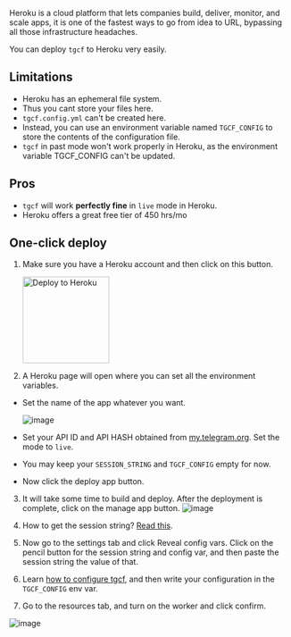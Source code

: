 Heroku is a cloud platform that lets companies build, deliver, monitor, and scale apps, it is one of the fastest ways to go from idea to URL, bypassing all those infrastructure headaches.

You can deploy `tgcf` to Heroku very easily. 

## Limitations

- Heroku has an ephemeral file system. 
- Thus you cant store your files here. 
- `tgcf.config.yml` can't be created here. 
- Instead, you can use an environment variable named `TGCF_CONFIG` to store the contents of the configuration file.
- `tgcf` in past mode won't work properly in Heroku, as the environment variable TGCF_CONFIG can't be updated.

## Pros

- `tgcf` will work **perfectly fine** in `live` mode in Heroku.
- Heroku offers a great free tier of 450 hrs/mo

## One-click deploy

1. Make sure you have a Heroku account and then click on this button. 

   <a href="https://heroku.com/deploy?template=https://github.com/aahnik/tgcf">   <img src="https://www.herokucdn.com/deploy/button.svg" alt="Deploy to Heroku" width=155></a>

2. A Heroku page will open where you can set all the environment variables.

- Set the name of the app whatever you want.

  ![image](https://user-images.githubusercontent.com/66209958/115880520-7287f980-a468-11eb-9bfc-5a72cbe668d9.png)

- Set your API ID and API HASH obtained from [my.telegram.org](https://my.telegram.org). Set the mode to `live`.


- You may keep your `SESSION_STRING` and `TGCF_CONFIG` empty for now.


- Now click the deploy app button.


3. It will take some time to build and deploy. After the deployment is complete, click on the manage app button.
   ![image](https://user-images.githubusercontent.com/66209958/115881849-cb0bc680-a469-11eb-8b35-6bf5c6a5eca4.png)

4. How to get the session string? [Read this](https://github.com/aahnik/tgcf/wiki/Login-with-a-bot-or-user-account#generate-session-string).

5. Now go to the settings tab and click Reveal config vars. Click on the pencil button for the session string and config var, and then paste the session string the value of that.

6. Learn [how to configure tgcf](https://github.com/aahnik/tgcf/wiki/How-to-configure-tgcf-%3F), and then write your configuration in the `TGCF_CONFIG` env var.

7. Go to the resources tab, and turn on the worker and click confirm.

![image](https://user-images.githubusercontent.com/66209958/115882913-dc090780-a46a-11eb-980b-6b0f49ff45f5.png)